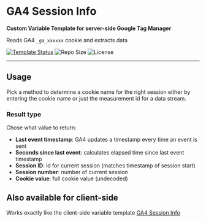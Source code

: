 # GA4 Session Info

**Custom Variable Template for server-side Google Tag Manager**

Reads GA4 `_ga_xxxxxx` cookie and extracts data 

[![Template Status](https://img.shields.io/badge/Community%20Template%20Gallery%20Status-submitted-orange)](https://tagmanager.google.com/gallery/#/owners/mbaersch/templates/ga4-session-info-server) ![Repo Size](https://img.shields.io/github/repo-size/mbaersch/ga4-session-info-server) ![License](https://img.shields.io/github/license/mbaersch/ga4-session-info-server)

---

## Usage
Pick a method to determine a cookie name for the right session either by entering the cookie name or just the measurement id for a data stream.

### Result type
Chose what value to return:
  - **Last event timestamp**: GA4 updates a timestamp every time an event is sent
  - **Seconds since last event**: calculates elapsed time since last event timestamp
  - **Session ID**: id for current session (matches timestamp of session start)
  - **Session number**: number of current session 
  - **Cookie value**: full cookie value (undecoded)     

## Also available for client-side
Works exactly like the client-side variable template [GA4 Session Info](https://github.com/mbaersch/ga4-session-info)
